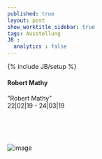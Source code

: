```yaml
---
published: true
layout: post
show_worktitle_sidebar: true
tags: Ausstellung
JB :
  analytics : false
---
```


{% include JB/setup %}



<p>
<h4>Robert Mathy</h4>
"Robert Mathy"<br />
22|02|19 - 24|03|19
<br /><br />

<br /><br />
</p><p>
<img src="{{ site.url }}/images/robert_mathy.jpg" alt="image">
</p>